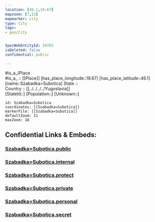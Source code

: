 ```yaml
---
location: [46.1,19.67] 
mapzoom: [7,12] 
mapmarker: city 
type: City
tags:
- geo/City


SpocWebEntityId: 34703
isDeleted: false
confidential: public

---
```

#is_a_/Place  
#is_a_ :: [[Place]] 
[has_place_longitude::19.67] 
[has_place_latitude::46.1] 
[name::Szabadka=Subotica] 
State ::  
Country :: [[../../../../Yugoslavia]]  
[StateId::] 
[Population::] 
[Unknown::] 


```leaflet
id: Szabadka=Subotica
coordinates: [[Szabadka=Subotica]] 
markerFile: [[Szabadka=Subotica]] 
defaultZoom: 11 
maxZoom: 18
```


## Confidential Links & Embeds: 

### [Szabadka=Subotica.public](/_public/\Earth\Continent\Europe\Europe~South\Serbia\districts~Serbia\Backi~Severno\CitySzabadka=Subotica.public.md) 

### [Szabadka=Subotica.internal](/_internal/\Earth\Continent\Europe\Europe~South\Serbia\districts~Serbia\Backi~Severno\CitySzabadka=Subotica.internal.md) 

### [Szabadka=Subotica.protect](/_protect/\Earth\Continent\Europe\Europe~South\Serbia\districts~Serbia\Backi~Severno\CitySzabadka=Subotica.protect.md) 

### [Szabadka=Subotica.private](/_private/\Earth\Continent\Europe\Europe~South\Serbia\districts~Serbia\Backi~Severno\CitySzabadka=Subotica.private.md) 

### [Szabadka=Subotica.personal](/_personal/\Earth\Continent\Europe\Europe~South\Serbia\districts~Serbia\Backi~Severno\CitySzabadka=Subotica.personal.md) 

### [Szabadka=Subotica.secret](/_secret/\Earth\Continent\Europe\Europe~South\Serbia\districts~Serbia\Backi~Severno\CitySzabadka=Subotica.secret.md)

